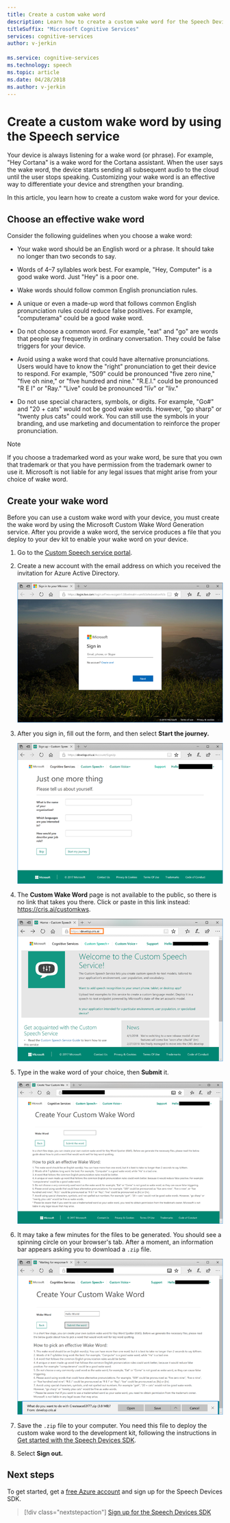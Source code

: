 ```yaml
---
title: Create a custom wake word
description: Learn how to create a custom wake word for the Speech Devices SDK.
titleSuffix: "Microsoft Cognitive Services"
services: cognitive-services
author: v-jerkin

ms.service: cognitive-services
ms.technology: speech
ms.topic: article
ms.date: 04/28/2018
ms.author: v-jerkin
---
```

# Create a custom wake word by using the Speech service

Your device is always listening for a wake word (or phrase). For example, "Hey Cortana" is a wake word for the Cortana assistant. When the user says the wake word, the device starts sending all subsequent audio to the cloud until the user stops speaking. Customizing your wake word is an effective way to differentiate your device and strengthen your branding.

In this article, you learn how to create a custom wake word for your device.

## Choose an effective wake word

Consider the following guidelines when you choose a wake word:

* Your wake word should be an English word or a phrase. It should take no longer than two seconds to say.

* Words of 4–7 syllables work best. For example, "Hey, Computer" is a good wake word. Just "Hey" is a poor one.

* Wake words should follow common English pronunciation rules.

* A unique or even a made-up word that follows common English pronunciation rules could reduce false positives. For example, "computerama" could be a good wake word.

* Do not choose a common word. For example, "eat" and "go" are words that people say frequently in ordinary conversation. They could be false triggers for your device.

* Avoid using a wake word that could have alternative pronunciations. Users would have to know the "right" pronunciation to get their device to respond. For example, "509" could be pronounced "five zero nine," "five oh nine," or "five hundred and nine." "R.E.I." could be pronounced "R E I" or "Ray." "Live" could be pronounced "līv" or "liv."

* Do not use special characters, symbols, or digits. For example, "Go#" and "20 + cats" would not be good wake words. However, "go sharp" or "twenty plus cats" could work. You can still use the symbols in your branding, and use marketing and documentation to reinforce the proper pronunciation.

> [!NOTE]
> If you choose a trademarked word as your wake word, be sure that you own that trademark or that you have permission from the trademark owner to use it. Microsoft is not liable for any legal issues that might arise from your choice of wake word.

## Create your wake word

Before you can use a custom wake word with your device, you must create the wake word by using the Microsoft Custom Wake Word Generation service. After you provide a wake word, the service produces a file that you deploy to your dev kit to enable your wake word on your device.

1. Go to the [Custom Speech service portal](https://cris.ai/).

2. Create a new account with the email address on which you received the invitation for Azure Active Directory. 

    ![create new account](media/speech-devices-sdk/wake-word-1.png)
 
3.	After you sign in, fill out the form, and then select **Start the journey.**

    ![successfully logged in](media/speech-devices-sdk/wake-word-3.png)
 
4. The **Custom Wake Word** page is not available to the public, so there is no link that takes you there. Click or paste in this link instead: https://cris.ai/customkws.

    ![hidden page](media/speech-devices-sdk/wake-word-4.png)
 
6. Type in the wake word of your choice, then **Submit** it.

    ![enter your wake word](media/speech-devices-sdk/wake-word-5.png)
 
7. It may take a few minutes for the files to be generated. You should see a spinning circle on your browser's tab. After a moment, an information bar appears asking you to download a `.zip` file.

    ![receiving .zip file](media/speech-devices-sdk/wake-word-6.png)

8. Save the `.zip` file to your computer. You need this file to deploy the custom wake word to the development kit, following the instructions in [Get started with the Speech Devices SDK](speech-devices-sdk-qsg.md).

9. Select **Sign out.**

## Next steps

To get started, get a [free Azure account](https://azure.microsoft.com/free/) and sign up for the Speech Devices SDK.

> [!div class="nextstepaction"]
> [Sign up for the Speech Devices SDK](get-speech-devices-sdk.md)

